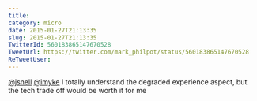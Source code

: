 ```yaml
---
title: 
category: micro
date: 2015-01-27T21:13:35
slug: 2015-01-27T21:13:35
TwitterId: 560183865147670528
TweetUrl: https://twitter.com/mark_philpot/status/560183865147670528
ReTweetUser: 
---
```


[@jsnell](https://twitter.com/jsnell) [@imyke](https://twitter.com/imyke) I totally understand the degraded experience aspect, but the tech trade off would be worth it for me